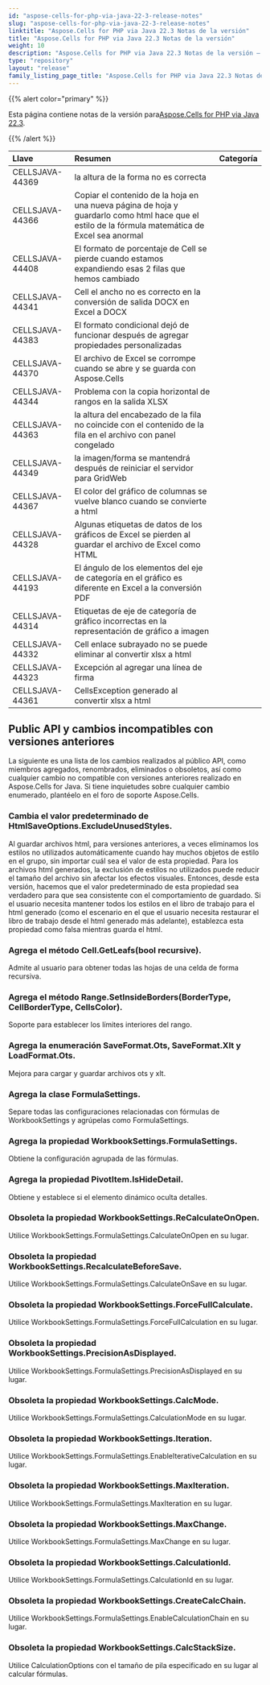 ```yaml
---
id: "aspose-cells-for-php-via-java-22-3-release-notes"
slug: "aspose-cells-for-php-via-java-22-3-release-notes"
linktitle: "Aspose.Cells for PHP via Java 22.3 Notas de la versión"
title: "Aspose.Cells for PHP via Java 22.3 Notas de la versión"
weight: 10
description: "Aspose.Cells for PHP via Java 22.3 Notas de la versión – the latest updates and fixes."
type: "repository"
layout: "release"
family_listing_page_title: "Aspose.Cells for PHP via Java 22.3 Notas de la versión"
---
```

{{% alert color="primary" %}}

 Esta página contiene notas de la versión para[Aspose.Cells for PHP via Java 22.3](https://releases.aspose.com/cells/php/new-releases/aspose.cells-for-php-via-java-22.3/).

{{% /alert %}}

|**Llave**|**Resumen**|**Categoría**|
|:- |:- |:- |
|CELLSJAVA-44369| la altura de la forma no es correcta|
|CELLSJAVA-44366|Copiar el contenido de la hoja en una nueva página de hoja y guardarlo como html hace que el estilo de la fórmula matemática de Excel sea anormal|
|CELLSJAVA-44408|El formato de porcentaje de Cell se pierde cuando estamos expandiendo esas 2 filas que hemos cambiado|
|CELLSJAVA-44341|Cell el ancho no es correcto en la conversión de salida DOCX en Excel a DOCX|
|CELLSJAVA-44383|El formato condicional dejó de funcionar después de agregar propiedades personalizadas|
|CELLSJAVA-44370|El archivo de Excel se corrompe cuando se abre y se guarda con Aspose.Cells|
|CELLSJAVA-44344|Problema con la copia horizontal de rangos en la salida XLSX|
|CELLSJAVA-44363| la altura del encabezado de la fila no coincide con el contenido de la fila en el archivo con panel congelado|
|CELLSJAVA-44349|la imagen/forma se mantendrá después de reiniciar el servidor para GridWeb|
|CELLSJAVA-44367|El color del gráfico de columnas se vuelve blanco cuando se convierte a html|
|CELLSJAVA-44328| Algunas etiquetas de datos de los gráficos de Excel se pierden al guardar el archivo de Excel como HTML|
|CELLSJAVA-44193|El ángulo de los elementos del eje de categoría en el gráfico es diferente en Excel a la conversión PDF|
|CELLSJAVA-44314|Etiquetas de eje de categoría de gráfico incorrectas en la representación de gráfico a imagen|
|CELLSJAVA-44332|Cell enlace subrayado no se puede eliminar al convertir xlsx a html|
|CELLSJAVA-44323|Excepción al agregar una línea de firma|
|CELLSJAVA-44361|CellsException generado al convertir xlsx a html|

## **Public API y cambios incompatibles con versiones anteriores**

La siguiente es una lista de los cambios realizados al público API, como miembros agregados, renombrados, eliminados o obsoletos, así como cualquier cambio no compatible con versiones anteriores realizado en Aspose.Cells for Java. Si tiene inquietudes sobre cualquier cambio enumerado, plantéelo en el foro de soporte Aspose.Cells.

### **Cambia el valor predeterminado de HtmlSaveOptions.ExcludeUnusedStyles.**

Al guardar archivos html, para versiones anteriores, a veces eliminamos los estilos no utilizados automáticamente cuando hay muchos objetos de estilo en el grupo, sin importar cuál sea el valor de esta propiedad. Para los archivos html generados, la exclusión de estilos no utilizados puede reducir el tamaño del archivo sin afectar los efectos visuales. Entonces, desde esta versión, hacemos que el valor predeterminado de esta propiedad sea verdadero para que sea consistente con el comportamiento de guardado. Si el usuario necesita mantener todos los estilos en el libro de trabajo para el html generado (como el escenario en el que el usuario necesita restaurar el libro de trabajo desde el html generado más adelante), establezca esta propiedad como falsa mientras guarda el html.

### **Agrega el método Cell.GetLeafs(bool recursive).**

Admite al usuario para obtener todas las hojas de una celda de forma recursiva.

### **Agrega el método Range.SetInsideBorders(BorderType, CellBorderType, CellsColor).**

Soporte para establecer los límites interiores del rango.

### **Agrega la enumeración SaveFormat.Ots, SaveFormat.Xlt y LoadFormat.Ots.**

Mejora para cargar y guardar archivos ots y xlt.

### **Agrega la clase FormulaSettings.**

Separe todas las configuraciones relacionadas con fórmulas de WorkbookSettings y agrúpelas como FormulaSettings.

### **Agrega la propiedad WorkbookSettings.FormulaSettings.**

Obtiene la configuración agrupada de las fórmulas.

### **Agrega la propiedad PivotItem.IsHideDetail.**

Obtiene y establece si el elemento dinámico oculta detalles.

### **Obsoleta la propiedad WorkbookSettings.ReCalculateOnOpen.**

Utilice WorkbookSettings.FormulaSettings.CalculateOnOpen en su lugar.

### **Obsoleta la propiedad WorkbookSettings.RecalculateBeforeSave.**

Utilice WorkbookSettings.FormulaSettings.CalculateOnSave en su lugar.

### **Obsoleta la propiedad WorkbookSettings.ForceFullCalculate.**

Utilice WorkbookSettings.FormulaSettings.ForceFullCalculation en su lugar.

### **Obsoleta la propiedad WorkbookSettings.PrecisionAsDisplayed.**

Utilice WorkbookSettings.FormulaSettings.PrecisionAsDisplayed en su lugar.

### **Obsoleta la propiedad WorkbookSettings.CalcMode.**

Utilice WorkbookSettings.FormulaSettings.CalculationMode en su lugar.

### **Obsoleta la propiedad WorkbookSettings.Iteration.**

Utilice WorkbookSettings.FormulaSettings.EnableIterativeCalculation en su lugar.

### **Obsoleta la propiedad WorkbookSettings.MaxIteration.**

Utilice WorkbookSettings.FormulaSettings.MaxIteration en su lugar.

### **Obsoleta la propiedad WorkbookSettings.MaxChange.**

Utilice WorkbookSettings.FormulaSettings.MaxChange en su lugar.

### **Obsoleta la propiedad WorkbookSettings.CalculationId.**

Utilice WorkbookSettings.FormulaSettings.CalculationId en su lugar.

### **Obsoleta la propiedad WorkbookSettings.CreateCalcChain.**

Utilice WorkbookSettings.FormulaSettings.EnableCalculationChain en su lugar.

### **Obsoleta la propiedad WorkbookSettings.CalcStackSize.**

Utilice CalculationOptions con el tamaño de pila especificado en su lugar al calcular fórmulas.
